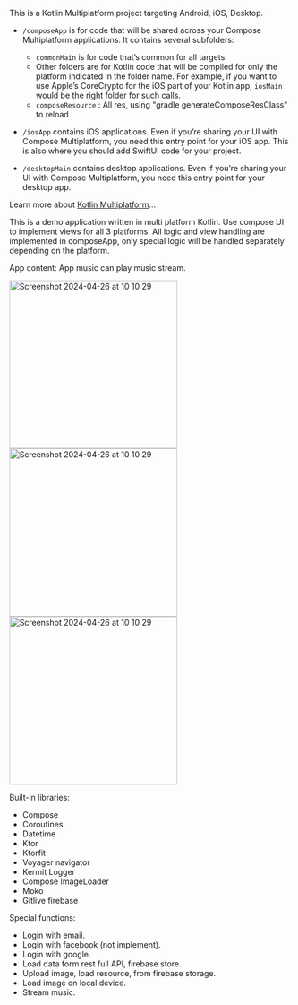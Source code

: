 This is a Kotlin Multiplatform project targeting Android, iOS, Desktop.

* `/composeApp` is for code that will be shared across your Compose Multiplatform applications.
  It contains several subfolders:
  - `commonMain` is for code that’s common for all targets.
  - Other folders are for Kotlin code that will be compiled for only the platform indicated in the folder name.
    For example, if you want to use Apple’s CoreCrypto for the iOS part of your Kotlin app,
    `iosMain` would be the right folder for such calls.
  - `composeResource` : All res, using "gradle generateComposeResClass" to reload

* `/iosApp` contains iOS applications. Even if you’re sharing your UI with Compose Multiplatform, 
  you need this entry point for your iOS app. This is also where you should add SwiftUI code for your project.

* `/desktopMain` contains desktop applications. Even if you’re sharing your UI with Compose Multiplatform,
  you need this entry point for your desktop app.

Learn more about [Kotlin Multiplatform](https://www.jetbrains.com/help/kotlin-multiplatform-dev/get-started.html)…

This is a demo application written in multi platform Kotlin.
Use compose UI to implement views for all 3 platforms. All logic and view handling are implemented in composeApp, only special logic will be handled separately depending on the platform.

App content: App music can play music stream.

<img width="300" alt="Screenshot 2024-04-26 at 10 10 29" src="https://github.com/dongnh311/MusicPlayerKotlinMultiPL/assets/40257252/864e624d-567f-44d3-98c9-5bc0e9e3f80a">
<img width="300" alt="Screenshot 2024-04-26 at 10 10 29" src="https://github.com/dongnh311/MusicPlayerKotlinMultiPL/assets/40257252/ce133f79-f7d9-4990-b074-fb3dde5787dc">
<img width="300" alt="Screenshot 2024-04-26 at 10 10 29" src="https://github.com/dongnh311/MusicPlayerKotlinMultiPL/assets/40257252/38feea4f-92d0-48ce-b466-c7f6ea90d2f4">

Built-in libraries:
* Compose
* Coroutines
* Datetime
* Ktor
* Ktorfit
* Voyager navigator
* Kermit Logger
* Compose ImageLoader
* Moko
* Gitlive firebase

Special functions:
* Login with email.
* Login with facebook (not implement).
* Login with google.
* Load data form rest full API, firebase store.
* Upload image, load resource, from firebase storage.
* Load image on local device.
* Stream music.
